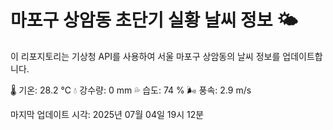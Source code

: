 
# 마포구 상암동 초단기 실황 날씨 정보 🌤️

이 리포지토리는 기상청 API를 사용하여 서울 마포구 상암동의 날씨 정보를 업데이트합니다. 

🌡️ 기온: 28.2 ℃
💧 강수량: 0 mm
💦 습도: 74 %
🌬️ 풍속: 2.9 m/s

마지막 업데이트 시각: 2025년 07월 04일 19시 12분    
